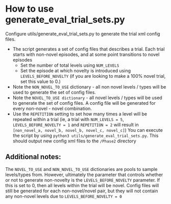 # How to use generate_eval_trial_sets.py

Configure utils/generate_eval_trial_sets.py to generate the trial xml config files.  
    
* The script generates a set of config files that describes a trial. Each trial starts with non-novel episodes, and at some point transitions to novel episodes
    * Set the number of total levels using `NUM_LEVELS`
    * Set the episode at which novelty is introduced using `LEVELS_BEFORE_NOVELTY` (if you are looking to make a 100% novel trial, set this value to 0.)
* Note the `NON_NOVEL_TO_USE` dictionary - all non novel levels / types will be used to generate the set of config files.  
* Note the `NOVEL_TO_USE dictionary` - all novel levels / types will be used to generate the set of config files. A config file will be generated for every non-novel - novel combination. 
* Use the `REPETITION` setting to set how many times a level will be repeated within a trial (ie, a trial with `NUM_LEVELS = 5`, `LEVELS_BEFORE_NOVELTY = 1` and `REPETITION = 2` will result in `[non_novel_a, novel_b, novel_b, novel_c, novel_c]`)
You can execute the script by using `python3 utils/generate_eval_trial_sets.py`. This should output new config xml files to the `/Phase2` directory

## Additional notes:
The `NOVEL_TO_USE` and `NON_NOVEL_TO_USE` dictionaries are pools to sample levels/types from. However, ultimately the parameter that controls whether or not to generate non-novelty is the `LEVELS_BEFORE_NOVELTY` parameter. If this is set to 0, then all levels within the trial will be novel. Config files will still be generated for each non-novel/novel pair, but they will not contain any non-novel levels due to `LEVELS_BEFORE_NOVELTY = 0`